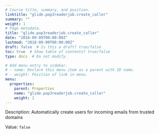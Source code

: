 ```yaml
---
# Course title, summary, and position.
linktitle: "glide.pop3readerjob.create_caller"
summary: ""
weight: 1
# Page metadata.
title: "glide.pop3readerjob.create_caller"
date: "2018-09-09T00:00:00Z"
lastmod: "2018-09-09T00:00:00Z"
draft: false  # Is this a draft? true/false
toc: true  # Show table of contents? true/false
type: docs  # Do not modify.

# Add menu entry to sidebar.
# - name: Declare this menu item as a parent with ID name.
# - weight: Position of link in menu.
menu:
  properties:
    parent: Properties
    name: "glide.pop3readerjob.create_caller"
    weight: 1
---
```


Description: Automatically create users for incoming emails from trusted domains


Value: `false`